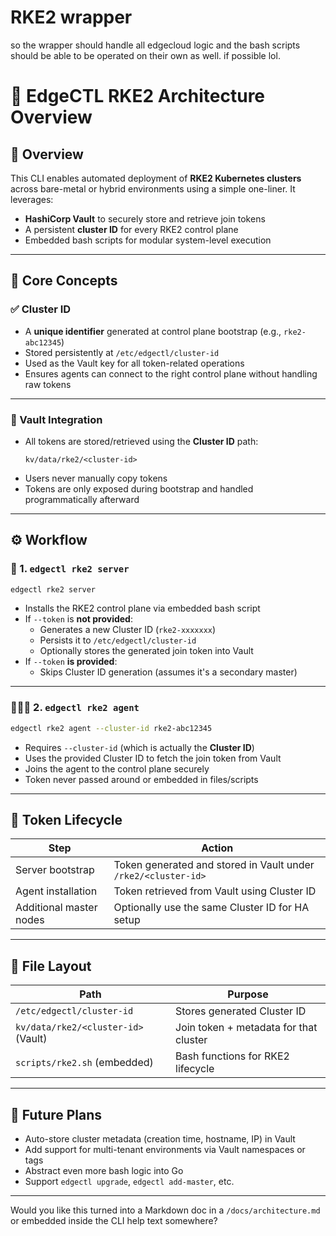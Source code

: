 # RKE2 wrapper

so the wrapper should handle all edgecloud logic and the bash scripts should be able to be operated on their own as well. if possible lol.


# 🧱 EdgeCTL RKE2 Architecture Overview

## 🧭 Overview

This CLI enables automated deployment of **RKE2 Kubernetes clusters** across bare-metal or hybrid environments using a simple one-liner. It leverages:

- **HashiCorp Vault** to securely store and retrieve join tokens
- A persistent **cluster ID** for every RKE2 control plane
- Embedded bash scripts for modular system-level execution

---

## 🧩 Core Concepts

### ✅ Cluster ID

- A **unique identifier** generated at control plane bootstrap (e.g., `rke2-abc12345`)
- Stored persistently at `/etc/edgectl/cluster-id`
- Used as the Vault key for all token-related operations
- Ensures agents can connect to the right control plane without handling raw tokens

---

### 🔐 Vault Integration

- All tokens are stored/retrieved using the **Cluster ID** path:
  ```
  kv/data/rke2/<cluster-id>
  ```
- Users never manually copy tokens
- Tokens are only exposed during bootstrap and handled programmatically afterward

---

## ⚙️ Workflow

### 🧪 1. `edgectl rke2 server`

```bash
edgectl rke2 server
```

- Installs the RKE2 control plane via embedded bash script
- If `--token` is **not provided**:
  - Generates a new Cluster ID (`rke2-xxxxxxx`)
  - Persists it to `/etc/edgectl/cluster-id`
  - Optionally stores the generated join token into Vault
- If `--token` **is provided**:
  - Skips Cluster ID generation (assumes it's a secondary master)

---

### 🧑‍🤝‍🧑 2. `edgectl rke2 agent`

```bash
edgectl rke2 agent --cluster-id rke2-abc12345
```

- Requires `--cluster-id` (which is actually the **Cluster ID**)
- Uses the provided Cluster ID to fetch the join token from Vault
- Joins the agent to the control plane securely
- Token never passed around or embedded in files/scripts

---

## 🔄 Token Lifecycle

| Step                     | Action                                                           |
|--------------------------|------------------------------------------------------------------|
| Server bootstrap         | Token generated and stored in Vault under `/rke2/<cluster-id>`  |
| Agent installation       | Token retrieved from Vault using Cluster ID                     |
| Additional master nodes  | Optionally use the same Cluster ID for HA setup                 |

---

## 📁 File Layout

| Path                                | Purpose                                |
|-------------------------------------|----------------------------------------|
| `/etc/edgectl/cluster-id`          | Stores generated Cluster ID            |
| `kv/data/rke2/<cluster-id>` (Vault) | Join token + metadata for that cluster |
| `scripts/rke2.sh` (embedded)        | Bash functions for RKE2 lifecycle      |

---

## 🔮 Future Plans

- Auto-store cluster metadata (creation time, hostname, IP) in Vault
- Add support for multi-tenant environments via Vault namespaces or tags
- Abstract even more bash logic into Go
- Support `edgectl upgrade`, `edgectl add-master`, etc.

---

Would you like this turned into a Markdown doc in a `/docs/architecture.md` or embedded inside the CLI help text somewhere?